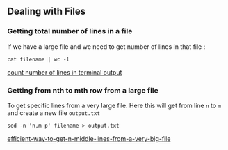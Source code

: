 
## Dealing with Files

### Getting total number of lines in a file

If we have a large file and we need to get number of lines in that file :

`cat filename | wc -l`

[count number of lines in terminal output](https://stackoverflow.com/questions/12457457/count-number-of-lines-in-terminal-output)

### Getting from nth to mth row from a large file

To get specific lines from a very large file. Here this will get from line `n` to `m` and create a new file `output.txt`

`sed -n 'n,m p' filename > output.txt`

[efficient-way-to-get-n-middle-lines-from-a-very-big-file](https://stackoverflow.com/questions/20465034/efficient-way-to-get-n-middle-lines-from-a-very-big-file)
